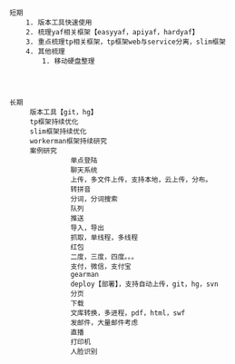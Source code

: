 ﻿```
短期
	1. 版本工具快速使用
	2. 梳理yaf相关框架【easyyaf，apiyaf，hardyaf】
	3. 重点梳理tp相关框架，tp框架web与service分离，slim框架
	4. 其他梳理
		1. 移动硬盘整理




长期
     版本工具【git，hg】
     tp框架持续优化
     slim框架持续优化
     workerman框架持续研究
     案例研究
               单点登陆
               聊天系统
               上传，多文件上传，支持本地，云上传，分布。
               转拼音
               分词，分词搜索
               队列
               推送
               导入，导出
               抓取，单线程，多线程
               红包
               二度，三度，四度。。。
               支付，微信，支付宝
               gearman
               deploy【部署】，支持自动上传，git，hg，svn
               分页
               下载
               文库转换，多进程，pdf，html，swf
               发邮件，大量邮件考虑
               直播
               打印机
               人脸识别


```

